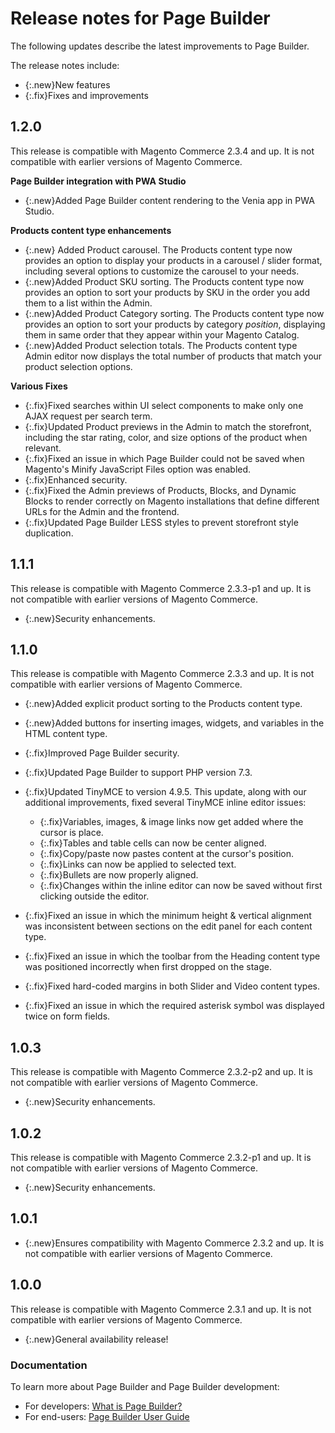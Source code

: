 # Release notes for Page Builder

The following updates describe the latest improvements to Page Builder.

The release notes include:

- {:.new}New features
- {:.fix}Fixes and improvements

## 1.2.0

This release is compatible with Magento Commerce 2.3.4 and up. It is not compatible with earlier versions of Magento Commerce.

**Page Builder integration with PWA Studio**

- {:.new}Added Page Builder content rendering to the Venia app in PWA Studio.

**Products content type enhancements**

- {:.new}<!-- PB-77, PB-173, PB-175 --> Added Product carousel. The Products content type now provides an option to display your products in a carousel / slider format, including several options to customize the carousel to your needs.
- {:.new}<!-- PB-69 -->Added Product SKU sorting. The Products content type now provides an option to sort your products by SKU in the order you add them to a list within the Admin.
- {:.new}<!-- PB-181 -->Added Product Category sorting. The Products content type now provides an option to sort your products by category _position_, displaying them in same order that they appear within your Magento Catalog.
- {:.new}<!-- PB-107 -->Added Product selection totals. The Products content type Admin editor now displays the total number of products that match your product selection options.

**Various Fixes**

- {:.fix}<!-- PB-41 -->Fixed searches within UI select components to make only one AJAX request per search term.
- {:.fix}<!-- PB-76, PB-84-->Updated Product previews in the Admin to match the storefront, including the star rating, color, and size options of the product when relevant.
- {:.fix}<!-- PB-169 -->Fixed an issue in which Page Builder could not be saved when Magento's Minify JavaScript Files option was enabled.
- {:.fix}<!-- PB-237 -->Enhanced security.
- {:.fix}<!-- PB-241 -->Fixed the Admin previews of Products, Blocks, and Dynamic Blocks to render correctly on Magento installations that define different URLs for the Admin and the frontend.
- {:.fix}<!-- PB-248 -->Updated Page Builder LESS styles to prevent storefront style duplication.

## 1.1.1

This release is compatible with Magento Commerce 2.3.3-p1 and up. It is not compatible with earlier versions of Magento Commerce.

- {:.new}Security enhancements.


## 1.1.0

This release is compatible with Magento Commerce 2.3.3 and up. It is not compatible with earlier versions of Magento Commerce.

- {:.new}<!-- MC-15250 -->Added explicit product sorting to the Products content type.

- {:.new}<!-- MC-17823 -->Added buttons for inserting images, widgets, and variables in the HTML content type.

- {:.fix}Improved Page Builder security.

- {:.fix}<!-- MC-1805 -->Updated Page Builder to support PHP version 7.3.

- {:.fix}<!-- MC-4137 -->Updated TinyMCE to version 4.9.5. This update, along with our additional improvements, fixed several TinyMCE inline editor issues:

   - {:.fix}Variables, images, & image links now get added where the cursor is place.
   - {:.fix}Tables and table cells can now be center aligned.
   - {:.fix}Copy/paste now pastes content at the cursor's position.
   - {:.fix}Links can now be applied to selected text.
   - {:.fix}Bullets are now properly aligned.
   - {:.fix}Changes within the inline editor can now be saved without first clicking outside the editor.

- {:.fix}<!-- MC-3880 -->Fixed an issue in which the minimum height & vertical alignment was inconsistent between sections on the edit panel for each content type.

- {:.fix}<!-- MC-14994 -->Fixed an issue in which the toolbar from the Heading content type was positioned incorrectly when first dropped on the stage.

- {:.fix}<!-- MC-15742 -->Fixed hard-coded margins in both Slider and Video content types.

- {:.fix}<!-- MC-16241 -->Fixed an issue in which the required asterisk symbol was displayed twice on form fields.

## 1.0.3

This release is compatible with Magento Commerce 2.3.2-p2 and up. It is not compatible with earlier versions of Magento Commerce.

- {:.new}Security enhancements.

## 1.0.2

This release is compatible with Magento Commerce 2.3.2-p1 and up. It is not compatible with earlier versions of Magento Commerce.

- {:.new}Security enhancements.

## 1.0.1

- {:.new}Ensures compatibility with Magento Commerce 2.3.2 and up. It is not compatible with earlier versions of Magento Commerce.

## 1.0.0

This release is compatible with Magento Commerce 2.3.1 and up. It is not compatible with earlier versions of Magento Commerce.

- {:.new}General availability release!

### Documentation

To learn more about Page Builder and Page Builder development:

- For developers: [What is Page Builder?](https://devdocs.magento.com/page-builder/docs/index.html)
- For end-users: [Page Builder User Guide](https://docs.magento.com/m2/ee/user_guide/cms/page-builder.html)
